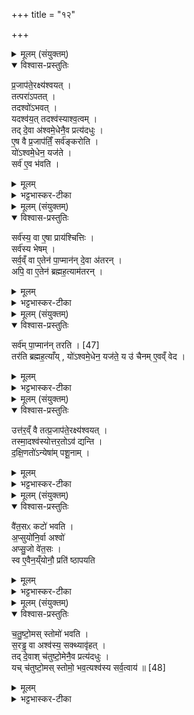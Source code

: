 +++
title = "१२"

+++

<details><summary>मूलम् (संयुक्तम्)</summary>

प्र॒जाप॑ते॒रक्ष्य॑श्वय॒त्तत्परा॑पत॒त्तदश्वो॑ऽभव॒द्यदश्व॑य॒त्तदश्व॑स्याश्व॒त्वन्तद्दे॒वा अ॑श्वमे॒धेनै॒व प्रत्य॑दधुरे॒ष वै प्र॒जाप॑तिँ॒ सर्व॑ङ्करोति॒ यो॑ऽश्वमे॒धेन॒ यज॑ते॒ सर्व॑ ए॒व भ॑वति॒
</details>

<details open><summary>विश्वास-प्रस्तुतिः</summary>

प्र॒जाप॑ते॒रक्ष्य॑श्वयत् ।  
तत्परा॑ऽपतत् ।  
तदश्वो॑ऽभवत् ।  
यदश्व॑य॒त् तदश्व॑स्याश्व॒त्वम् ।  
तद् दे॒वा अ॑श्वमे॒धेनै॒व प्रत्य॑दधुः ।  
ए॒ष वै प्र॒जाप॑तिँ॒ सर्व॑ङ्करोति ।  
यो॑ऽश्वमे॒धेन॒ यज॑ते ।  
सर्व॑ ए॒व भ॑वति ।  
</details>

<details><summary>मूलम्</summary>

प्र॒जाप॑ते॒रक्ष्य॑श्वयत् ।  
तत्परा॑ऽपतत् ।  
तदश्वो॑ऽभवत् ।  
यदश्व॑य॒त् तदश्व॑स्याश्व॒त्वम् ।  
तद् दे॒वा अ॑श्वमे॒धेनै॒व प्रत्य॑दधुः ।  
ए॒ष वै प्र॒जाप॑तिँ॒ सर्व॑ङ्करोति ।  
यो॑ऽश्वमे॒धेन॒ यज॑ते ।  
सर्व॑ ए॒व भ॑वति ।  
</details>

<details><summary>भट्टभास्कर-टीका</summary>

1अधुना अश्वमेधमधिकृत्योच्यते - प्रजापतेरित्यादि ॥ वैश्वदेवं काण्डम् । प्रजापतेरक्षि अश्वयत् शूनमभवत् स्थानात् परेत्यापतत् । तदश्वोभवत् । तस्मादश्वत्वं अश्वस्य । अश्वयदित्यादि व्याख्यातमेव । एकदेशलोपेन नामत्वेन परिग्रहः । यद्वा - श्वयनादश्वः । छान्दसो डप्रत्ययोऽडागमश्च । तत्प्रजापतेरक्षि देवा अश्वमेधेनैवानुष्ठितेन प्रत्यदधुः स्वस्थाने अविकलं पुनस्थापितवन्तः । तस्मादेष प्रजापतिं सर्वमविकलं करोति योश्वमेधेन यजते । स्वयमपि सर्वोऽविकलो भवति ॥
</details>

<details><summary>मूलम् (संयुक्तम्)</summary>

सर्व॑स्य॒ वा ए॒षा प्राय॑श्चित्ति॒स्सर्व॑स्य भेष॒जँ सर्व॒व्ँवा ए॒तेन॑ पा॒प्मान॑न्दे॒वा अ॑तर॒न्नपि॒ वा ए॒तेन॑ ब्रह्मह॒त्याम॑तर॒न्थ्...
</details>

<details open><summary>विश्वास-प्रस्तुतिः</summary>

सर्व॑स्य॒ वा ए॒षा प्राय॑श्चित्तिः ।  
सर्व॑स्य भेषम् ।  
सर्व॒व्ँ वा ए॒तेन॑ पा॒प्मान॑न् दे॒वा अ॑तरन् ।  
अपि॒ वा ए॒तेन॑ ब्रह्मह॒त्याम॑तरन् ।  
</details>

<details><summary>मूलम्</summary>

सर्व॑स्य॒ वा ए॒षा प्राय॑श्चित्तिः ।  
सर्व॑स्य भेषम् ।  
सर्व॒व्ँ वा ए॒तेन॑ पा॒प्मान॑न् दे॒वा अ॑तरन् ।  
अपि॒ वा ए॒तेन॑ ब्रह्मह॒त्याम॑तरन् ।  
</details>

<details><summary>भट्टभास्कर-टीका</summary>

2सर्वस्य वा इति ॥ सर्वस्य प्रतिषिद्धनिमित्तकरणस्य अधर्मस्य स्तेयादेर्विहिताकरणनिमित्तस्य च सन्ध्यालोपादेः प्रायश्चित्तिः निर्यातनहेतुः अश्वमेधः । प्रायणं प्रायो धर्मलोपः । तन्निवृत्तिः चित्तिः प्रायश्चित्तिः । प्रायश्शब्दस्य अव्ययत्वादव्ययपूर्वपदप्रकृतिसरत्वम् । किञ्च सर्वस्य रोगस्य राजयक्ष्मादेरपि भेषजं औषधं शमनहेतुः । सर्व वा इत्यादि । गतम् । पुनर्ब्रह्महत्याग्रहणं तस्मादुत्तरत्वख्यापनार्थम् । 'हनस्त च' इति क्विप् ॥
</details>

<details><summary>मूलम् (संयुक्तम्)</summary>

सर्व॑म्पा॒प्मान॑म् [47]  
त॒र॒ति॒ तर॑ति ब्रह्मह॒त्याय्ँयो॑ऽश्वमे॒धेन॒ यज॑ते॒ य उ॑ चैनमे॒वव्ँवेद
</details>

<details open><summary>विश्वास-प्रस्तुतिः</summary>

सर्व॑म् पा॒प्मान॑न् तरति । [47]  
तर॑ति ब्रह्मह॒त्याँय् , यो॑ऽश्वमे॒धेन॒ यज॑ते॒ य उ॑ चैनम् ए॒वव्ँ वेद ।  
</details>

<details><summary>मूलम्</summary>

सर्व॑म् पा॒प्मान॑न् तरति । [47]  
तर॑ति ब्रह्मह॒त्याँय् , यो॑ऽश्वमे॒धेन॒ यज॑ते॒ य उ॑ चैनम् ए॒वव्ँ वेद ।  
</details>

<details><summary>भट्टभास्कर-टीका</summary>

3सर्वं पाप्मानमित्यादि ॥ यष्टुर्वेदितुश्च फलम् ॥
</details>

<details><summary>मूलम् (संयुक्तम्)</summary>

उत्त॑र॒व्ँ वै तत्प्र॒जाप॑ते॒रक्ष्य॑श्वय॒त्तस्मा॒दश्व॑स्योत्तर॒तोऽव॑ द्यन्ति दक्षिण॒तो॑ऽन्येषा॑म्पशू॒नाव्ँ...
</details>

<details open><summary>विश्वास-प्रस्तुतिः</summary>

उत्त॑र॒व्ँ वै तत्प्र॒जाप॑ते॒रक्ष्य॑श्वयत् ।  
तस्मा॒दश्व॑स्योत्तर॒तोऽव॑ द्यन्ति ।  
द॒क्षि॒णतो॑ऽन्येषा॑म् पशू॒नाम् ।  
</details>

<details><summary>मूलम्</summary>

उत्त॑र॒व्ँ वै तत्प्र॒जाप॑ते॒रक्ष्य॑श्वयत् ।  
तस्मा॒दश्व॑स्योत्तर॒तोऽव॑ द्यन्ति ।  
द॒क्षि॒णतो॑ऽन्येषा॑म् पशू॒नाम् ।  
</details>

<details><summary>भट्टभास्कर-टीका</summary>

4उत्तरं वा इति ॥ उत्तरस्य शूनस्याक्ष्णोश्वमेधेन प्रतिहतत्वात् प्रजापतेरुत्तरो भागः अश्वमेधसम्बद्धः प्रशस्तः । तथैव प्राजापत्यस्याश्वमेधस्य । तस्मादश्वस्योत्तरतोऽवद्यन्ति । कस्मादेवमुच्यते इति चेत् - दक्षिणतोप्येषां पशूनां अवद्यन्तीत्येव । दक्षिणोत्तराभ्यामतसुच् ॥
</details>

<details><summary>मूलम् (संयुक्तम्)</summary>

वै॑त॒सᳵ कटो॑ भवत्य॒प्सुयो॑नि॒र्वा अश्वो॑ऽप्सु॒जो वे॑त॒सस्स्व ए॒वैन॒य्ँयोनौ॒ प्रति॑ ष्ठापयति
</details>

<details open><summary>विश्वास-प्रस्तुतिः</summary>

वै॑त॒सᳵ कटो॑ भवति ।  
अ॒प्सुयो॑नि॒र्वा अश्वो॑   
अप्सु॒जो वे॑त॒सः ।  
स्व ए॒वैन॒य्ँयोनौ॒ प्रति॑ ष्ठापयति
</details>

<details><summary>मूलम्</summary>

वै॑त॒सᳵ कटो॑ भवति ।  
अ॒प्सुयो॑नि॒र्वा अश्वो॑   
अप्सु॒जो वे॑त॒सः ।  
स्व ए॒वैन॒य्ँयोनौ॒ प्रति॑ ष्ठापयति
</details>

<details><summary>भट्टभास्कर-टीका</summary>

5वैतस इति ॥ वेतसो वञ्जुळः । 'पलाशादिभ्यो वा' इति अनुदात्तलक्षणस्य अञो निवृत्तिः । 'अपो योनियन्मतुषु' इति सप्तम्या अलुक् । अप्सुज इति । 'सप्तम्यां ञनेर्डः' 'तत्पुरुषे कृति बहुलम्' इत्यलुक् । स्व एवेति । उभयोरपि अप्सुयोनित्वात् स्वस्मिन् योनौ कारणे अप्सु अश्वं प्रतिष्ठापयति । वैतसः कटः ॥
</details>

<details><summary>मूलम् (संयुक्तम्)</summary>

चतुष्टो॒मस्स्तोमो॑ भवति स॒रड्ढ॒ वा अश्व॑स्य॒ सक्थ्यावृ॑ह॒त्तद्दे॒वाश्च॑तुष्टो॒मेनै॒व प्रत्य॑दधु॒र्यच्च॑तुष्टो॒मस्स्तोमो॒ भव॒त्यश्व॑स्य सर्व॒त्वाय॑ ॥ [48]  
</details>

<details open><summary>विश्वास-प्रस्तुतिः</summary>

च॒तु॒ष्टो॒मस् स्तोमो॑ भवति ।  
स॒रड्ढ॒ वा अश्व॑स्य॒ सक्थ्यावृ॑हत् ।  
तद् दे॒वाश् च॑तुष्टो॒मेनै॒व प्रत्य॑दधुः ।  
यच् च॑तुष्टो॒मस् स्तोमो॒ भव॒त्यश्व॑स्य सर्व॒त्वाय॑ ॥ [48]  
</details>

<details><summary>मूलम्</summary>

च॒तु॒ष्टो॒मस् स्तोमो॑ भवति ।  
स॒रड्ढ॒ वा अश्व॑स्य॒ सक्थ्यावृ॑हत् ।  
तद् दे॒वाश् च॑तुष्टो॒मेनै॒व प्रत्य॑दधुः ।  
यच् च॑तुष्टो॒मस् स्तोमो॒ भव॒त्यश्व॑स्य सर्व॒त्वाय॑ ॥ [48]  
</details>

<details><summary>भट्टभास्कर-टीका</summary>

6चतुष्टोम इति ॥ चतुष्टोम इति चतुरुत्तरस्य चतुष्टोमत्वम् । सरडिति । कृकलास इत्येके । कलविङ्क इत्यन्ये । सोश्वस्योत्तरं सक्थि अवृहत् आच्छिद्य गृहीतवान् । वृहू उद्यमने । तत्सक्थि देवाश्चतुष्टोमेन प्रत्यदधुः पूर्ववत्स्थापितवन्तः । तस्माच्चतुष्टोमः स्तोमोश्वस्य सर्वत्वाय अविकलत्वाय भवति ॥

इति भट्टभास्करमिश्रविरचिते यजुर्वेदभाष्ये ज्ञानयज्ञाख्ये पञ्चमे काण्डे तृतीये प्रपाठके द्वादशोनुवाकः ॥

समाप्तः प्रपाठकः ॥  

</details>
